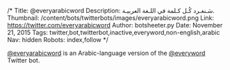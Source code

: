 /*
Title: @everyarabicword
Description: سَـنغـرد كُـل كـلمة في اللـغة العربيـة.
Thumbnail: /content/bots/twitterbots/images/everyarabicword.png
Link: https://twitter.com/everyarabicword
Author: botsheeter.py
Date: November 21, 2015
Tags: twitter,bot,twitterbot,inactive,everyword,non-english,arabic
Nav: hidden
Robots: index,follow
*/

[@everyarabicword](https://twitter.com/everyarabicword) is an Arabic-language version of the [@everyword](https://www.botwiki.org/bots/bot,twitterbots/everyword/) Twitter bot.
